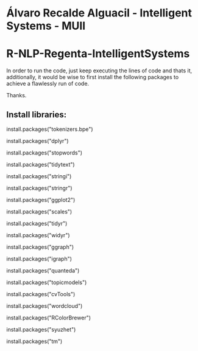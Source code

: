 # Álvaro Recalde Alguacil - Intelligent Systems - MUII

# R-NLP-Regenta-IntelligentSystems

In order to run the code, just keep executing the lines of code and thats it, additionally, it would be wise to first install the following packages to achieve a flawlessly run of code. 

Thanks.



## Install libraries:

install.packages("tokenizers.bpe")

install.packages("dplyr")

install.packages("stopwords")

install.packages("tidytext")

install.packages("stringi")

install.packages("stringr")

install.packages("ggplot2")

install.packages("scales")

install.packages("tidyr")

install.packages("widyr")

install.packages("ggraph")

install.packages("igraph")

install.packages("quanteda")

install.packages("topicmodels")

install.packages("cvTools")

install.packages("wordcloud")

install.packages("RColorBrewer")

install.packages("syuzhet")

install.packages("tm")
